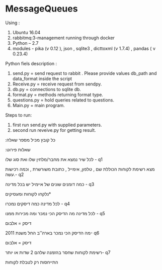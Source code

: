 # MessageQueues

Using :
1) Ubuntu 16.04
2) rabbitmq:3-management  running through docker 
3) Python – 2.7 
4) modules  - pika (v 0.12 ), json , sqlite3 , dicttoxml (v 1.7.4) , pandas ( v 0.23.4)

Python fiels description :
1) send.py = send request to rabbit . Please provide values db_path and data_format inside the script
2) Receive.py = receive request from sendpy.
3) db.py = connections to sqlite db.
4) format.py = methods returning format type.
5) questions.py = hold queries related  to questions.
6) Main.py = main program. 


Steps to run:
1) first run send.py with supplied parameters.
2) second run reveive.py for getting result.


 
 
  :כל קובץ מכיל מספר שאלה 

:שאלות פירוט

לכל שיר נמצא את מחבר/מלחין שלו ואת סוג שלו  - q1

 מצא רשימת לקוחות הכוללת שם , טלפון, אימייל , כתובת משורשרת , וכמה רכישות עשה.- q2  

כמה דומנים שונים של איימיל יש בכל מדינה  - q3

נלקחו לקוחות ומעסיקים*

לכל מדינה כמה דיסקים נמכרו - q4

לכל מדינה מה הדיסק הכי נמכר ומה מכירות ממנו  - q5

דיסק = אלבום

   מה הדיסק הכי נמכר בארה’’ב החל משנת 2011- q6
   
דיסק = אלבום

 רשימת לקוחות שחסר בהזמנה שלהם 2 שדות או יותר- q7
 
התייחסות רק לטבלת לקוחות


